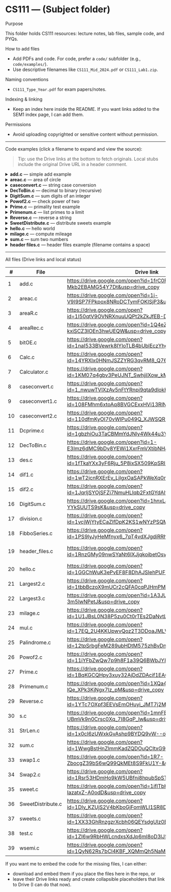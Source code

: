 # CS111 — (Subject folder)

Purpose

This folder holds CS111 resources: lecture notes, lab files, sample code, and PYQs.

How to add files

- Add PDFs and code. For code, prefer a `code/` subfolder (e.g., `code/examples/`).
- Use descriptive filenames like `CS111_Mid_2024.pdf` or `CS111_Lab1.zip`.

Naming conventions

- `CS111_Type_Year.pdf` for exam papers/notes.

Indexing & linking

- Keep an index here inside the README. If you want links added to the SEM1 index page, I can add them.

Permissions

- Avoid uploading copyrighted or sensitive content without permission.

---


Code examples (click a filename to expand and view the source):

> Tip: use the Drive links at the bottom to fetch originals. Local stubs include the original Drive URL in a header comment.

<!-- Collapsible code blocks for files present in this folder -->

<details>
<summary><strong>add.c</strong> — simple add example</summary>

[Original on Drive](https://drive.google.com/open?id=1frC0FcPdoVwbrsjM-Mkb2EBAMG54Y7Dt&usp=drive_copy)

```c
/*
 * Source: add.c
 * Original Drive link: https://drive.google.com/open?id=1frC0FcPdoVwbrsjM-Mkb2EBAMG54Y7Dt&usp=drive_copy
 * Minimal stub
 */
#include <stdio.h>

int main(void) {
	int a = 2, b = 3;
	printf("%d + %d = %d\n", a, b, a + b);
	return 0;
}
```

</details>

<details>
<summary><strong>areac.c</strong> — area of circle</summary>

[Original on Drive](https://drive.google.com/open?id=1j-V9I9SP7FPkpox8NRoDCTymFOKISjP3&usp=drive_copy)

```c
/*
 * areac.c
 * Drive: https://drive.google.com/open?id=1j-V9I9SP7FPkpox8NRoDCTymFOKISjP3&usp=drive_copy
 */
#include <stdio.h>

int main(void){
	double r = 1.5;
	printf("Area of circle (r=%.2f): %.4f\n", r, 3.14159 * r * r);
	return 0;
}
```

</details>

<details>
<summary><strong>caseconvert.c</strong> — string case conversion</summary>

[Original on Drive](https://drive.google.com/open?id=1_nwuwTVlXzAv5nFtYRnpi9qta9dlokHr&usp=drive_copy)

```c
/*
 * caseconvert.c
 * Drive: https://drive.google.com/open?id=1_nwuwTVlXzAv5nFtYRnpi9qta9dlokHr&usp=drive_copy
 */
#include <stdio.h>
#include <ctype.h>

int main(void){
	char s[] = "Hello World";
	for(int i=0; s[i]; i++) s[i] = toupper((unsigned char)s[i]);
	printf("%s\n", s);
	return 0;
}
```

</details>

<details>
<summary><strong>DecToBin.c</strong> — decimal to binary (recursive)</summary>

[Original on Drive](https://drive.google.com/open?id=1-E3Imz6dMC9bDv8YEWi1XxrFmVXtibNH&usp=drive_copy)

```c
/*
 * DecToBin.c
 * Drive: https://drive.google.com/open?id=1-E3Imz6dMC9bDv8YEWi1XxrFmVXtibNH&usp=drive_copy
 */
#include <stdio.h>

void dec_to_bin(unsigned n){
	if(n>1) dec_to_bin(n/2);
	printf("%u", n%2);
}

int main(void){
	unsigned n=13;
	printf("%u in binary: ", n); dec_to_bin(n); printf("\n");
	return 0;
}
```

</details>

<details>
<summary><strong>DigitSum.c</strong> — sum digits of an integer</summary>

[Original on Drive](https://drive.google.com/open?id=1hnxLaiCH59n_9e0Z2fWo-YYkSUUTS9sK&usp=drive_copy)

```c
/*
 * DigitSum.c
 * Drive: https://drive.google.com/open?id=1hnxLaiCH59n_9e0Z2fWo-YYkSUUTS9sK&usp=drive_copy
 */
#include <stdio.h>

int main(void){
	int n=12345, sum=0;
	while(n){ sum += n%10; n/=10; }
	printf("Digit sum: %d\n", sum);
	return 0;
}
```

</details>

<details>
<summary><strong>Powof2.c</strong> — check power of two</summary>

[Original on Drive](https://drive.google.com/open?id=11iYFbZwQw7p9h8F1a39Q6BWbJY8wsnb7&usp=drive_copy)

```c
/* Powof2.c - Drive: https://drive.google.com/open?id=11iYFbZwQw7p9h8F1a39Q6BWbJY8wsnb7&usp=drive_copy */
#include <stdio.h>
int main(void){ int n=16; int ok = (n & (n-1))==0; printf("%d is %spower of two\n", n, ok?"":"not "); return 0; }
```

</details>

<details>
<summary><strong>Prime.c</strong> — primality test example</summary>

[Original on Drive](https://drive.google.com/open?id=1BqKGCQHpy3xuy32AjDdZDAcif1EA68Ro&usp=drive_copy)

```c
/* Prime.c - Drive: https://drive.google.com/open?id=1BqKGCQHpy3xuy32AjDdZDAcif1EA68Ro&usp=drive_copy */
#include <stdio.h>
#include <math.h>
int main(void){ int n=17, ok=1; for(int i=2;i<=sqrt(n);i++) if(n%i==0) ok=0; printf("%d is %sprime\n", n, ok?"":"not "); return 0; }
```

</details>

<details>
<summary><strong>Primenum.c</strong> — list primes to a limit</summary>

[Original on Drive](https://drive.google.com/open?id=1XQa4NKOK-XEJ-lQe_XPk3KjNgx7lz_pM&usp=drive_copy)

```c
/* Primenum.c - Drive: https://drive.google.com/open?id=1XQa4NKOK-XEJ-lQe_XPk3KjNgx7lz_pM&usp=drive_copy */
#include <stdio.h>
#include <math.h>
int main(void){ int limit=20; for(int n=2;n<=limit;n++){ int ok=1; for(int i=2;i<=sqrt(n);i++) if(n%i==0){ ok=0; break; } if(ok) printf("%d ", n);} printf("\n"); return 0; }
```

</details>

<details>
<summary><strong>Reverse.c</strong> — reverse a string</summary>

[Original on Drive](https://drive.google.com/open?id=1YTc7OXpf3EEVsEmOHuyi_JMT7j2MmiRN&usp=drive_copy)

```c
/* Reverse.c - Drive: https://drive.google.com/open?id=1YTc7OXpf3EEVsEmOHuyi_JMT7j2MmiRN&usp=drive_copy */
#include <stdio.h>
#include <string.h>
int main(void){ char s[]="hello"; for(int i=strlen(s)-1;i>=0;i--) putchar(s[i]); putchar('\n'); return 0; }
```

</details>

<details>
<summary><strong>SweetDistribute.c</strong> — distribute sweets example</summary>

[Original on Drive](https://drive.google.com/open?id=1Dly_KZUjS2V4bKboGjFomWLI1SR8DWaR&usp=drive_copy)

```c
/* SweetDistribute.c - Drive: https://drive.google.com/open?id=1Dly_KZUjS2V4bKboGjFomWLI1SR8DWaR&usp=drive_copy */
#include <stdio.h>
int main(void){ int sweets=10, kids=3; printf("Each gets %d\n", sweets/kids); return 0; }
```

</details>

<details>
<summary><strong>hello.c</strong> — hello world</summary>

[Original on Drive](https://drive.google.com/open?id=1GGChWuK3ePvEF8F8DhAJSIehPUFP76wP&usp=drive_copy)

```c
/*
 * hello.c
 * Drive: https://drive.google.com/open?id=1GGChWuK3ePvEF8F8DhAJSIehPUFP76wP&usp=drive_copy
 */
#include <stdio.h>

int main(void){ printf("Hello, world!\n"); return 0; }
```

</details>

<details>
<summary><strong>milage.c</strong> — compute mileage</summary>

[Original on Drive](https://drive.google.com/open?id=1U1JBsL0N38P5zu0Ct0rTEs2DaNvtLKlm&usp=drive_copy)

```c
/* milage.c - Drive: https://drive.google.com/open?id=1U1JBsL0N38P5zu0Ct0rTEs2DaNvtLKlm&usp=drive_copy */
#include <stdio.h>
int main(void){ double d=150,f=10; printf("Mileage: %.2f km/l\n", d/f); return 0; }
```

</details>

<details>
<summary><strong>sum.c</strong> — sum two numbers</summary>

[Original on Drive](https://drive.google.com/open?id=1WwgBstHnZlmmKadZQDOuQCItxG9KWepo&usp=drive_copy)

```c
/* sum.c - Drive: https://drive.google.com/open?id=1WwgBstHnZlmmKadZQDOuQCItxG9KWepo&usp=drive_copy */
#include <stdio.h>
int main(void){ int a=1,b=2; printf("Sum: %d\n", a+b); return 0; }
```

</details>

<details>
<summary><strong>header files.c</strong> — header files example (filename contains a space)</summary>

[Original on Drive](https://drive.google.com/open?id=1RnzGMy09nwSYaNt6lXJjqkoibetOsvzQ&usp=drive_copy)

```c
/*
 * header files.c
 * Drive: https://drive.google.com/open?id=1RnzGMy09nwSYaNt6lXJjqkoibetOsvzQ&usp=drive_copy
 * Note: Filename contains space to match original; consider renaming to header_files.c
 */
#include <stdio.h>

int main(void){
	printf("Header files example\n");
	return 0;
}
```

</details>

---

All files (Drive links and local status)

| # | File | Drive link | Local |
|---|------|------------|:-----:|
| 1 | add.c | https://drive.google.com/open?id=1frC0FcPdoVwbrsjM-Mkb2EBAMG54Y7Dt&usp=drive_copy | ✅ |
| 2 | areac.c | https://drive.google.com/open?id=1j-V9I9SP7FPkpox8NRoDCTymFOKISjP3&usp=drive_copy | ✅ |
| 3 | areaR.c | https://drive.google.com/open?id=1I50qtV9OVNRXnuuUQPt2kZkJfEB-DvZA&usp=drive_copy | ❌ |
| 4 | areaRec.c | https://drive.google.com/open?id=1Q4eZSMGMelnuX-kxiSCZ3IOEn3hwUEQW&usp=drive_copy | ❌ |
| 5 | bitOE.c | https://drive.google.com/open?id=1naI533BVewrk8IYloTLB4bUblEczYhgb&usp=drive_copy | ❌ |
| 6 | Calc.c | https://drive.google.com/open?id=14YRXlx0HNmJSZZYRG3qvRM8_Q76DltCd&usp=drive_copy | ❌ |
| 7 | Calculator.c | https://drive.google.com/open?id=1KM07q4gbv3PeUJNT_SwhjiIXow_kMpIv&usp=drive_copy | ❌ |
| 8 | caseconvert.c | https://drive.google.com/open?id=1_nwuwTVlXzAv5nFtYRnpi9qta9dlokHr&usp=drive_copy | ✅ |
| 9 | caseconvert1.c | https://drive.google.com/open?id=108FMhm6xtoAq8BVGCExxHVi13RINpFrR&usp=drive_copy | ❌ |
| 10 | caseconvert2.c | https://drive.google.com/open?id=110dfmKyOI70vWIPu049Q_XJWSQR3M7ZE&usp=drive_copy | ❌ |
| 11 | Dcprime.c | https://drive.google.com/open?id=1gbzhiOu3TaCBMmYdJNly4Wk44u3YKFr3&usp=drive_copy | ❌ |
| 12 | DecToBin.c | https://drive.google.com/open?id=1-E3Imz6dMC9bDv8YEWi1XxrFmVXtibNH&usp=drive_copy | ✅ |
| 13 | des.c | https://drive.google.com/open?id=1fTkaYXx3yF6Rju_5P8ixSX509KpSRIPl&usp=drive_copy | ❌ |
| 14 | dif1.c | https://drive.google.com/open?id=1wT2jcnRXErEv_LjIgxOaSAPkWeXq0mRR&usp=drive_copy | ❌ |
| 15 | dif2.c | https://drive.google.com/open?id=1JqrljSYOjSFZj7NmuHLIqb2FxtGYdAIf&usp=drive_copy | ❌ |
| 16 | DigitSum.c | https://drive.google.com/open?id=1hnxLaiCH59n_9e0Z2fWo-YYkSUUTS9sK&usp=drive_copy | ✅ |
| 17 | division.c | https://drive.google.com/open?id=1vcjWjYtyECaZlfDpK2KS1wNYzPSQMHFb&usp=drive_copy | ❌ |
| 18 | FibboSeries.c | https://drive.google.com/open?id=1PS9lyJyHeMfnyx6_7pT4vdXJgdiRRhTk&usp=drive_copy | ❌ |
| 19 | header_files.c | https://drive.google.com/open?id=1RnzGMy09nwSYaNt6lXJjqkoibetOsvzQ&usp=drive_copy | ✅ (space in filename) |
| 20 | hello.c | https://drive.google.com/open?id=1GGChWuK3ePvEF8F8DhAJSIehPUFP76wP&usp=drive_copy | ✅ |
| 21 | Largest2.c | https://drive.google.com/open?id=1tbbBczoX9mUCr2cQFA0cqPJHmPMZ62Lf&usp=drive_copy | ❌ |
| 22 | Largest3.c | https://drive.google.com/open?id=1A3JURCSWjNuX15dexGhWr-3m5lwNPetJ&usp=drive_copy | ❌ |
| 23 | milage.c | https://drive.google.com/open?id=1U1JBsL0N38P5zu0Ct0rTEs2DaNvtLKlm&usp=drive_copy | ✅ |
| 24 | mul.c | https://drive.google.com/open?id=17EQ_2U4KKUpwvQoz2T3DDoaJMLWKjqY7&usp=drive_copy | ❌ |
| 25 | Palindrome.c | https://drive.google.com/open?id=12tpSrbgFeM289ubHDtM575zhBvDnXjL-&usp=drive_copy | ❌ |
| 26 | Powof2.c | https://drive.google.com/open?id=11iYFbZwQw7p9h8F1a39Q6BWbJY8wsnb7&usp=drive_copy | ✅ |
| 27 | Prime.c | https://drive.google.com/open?id=1BqKGCQHpy3xuy32AjDdZDAcif1EA68Ro&usp=drive_copy | ✅ |
| 28 | Primenum.c | https://drive.google.com/open?id=1XQa4NKOK-XEJ-lQe_XPk3KjNgx7lz_pM&usp=drive_copy | ✅ |
| 29 | Reverse.c | https://drive.google.com/open?id=1YTc7OXpf3EEVsEmOHuyi_JMT7j2MmiRN&usp=drive_copy | ✅ |
| 30 | s.c | https://drive.google.com/open?id=1mnFEet-UBmVk9n0Crsc0Xq_7I8GqP_lw&usp=drive_copy | ❌ |
| 31 | StrLen.c | https://drive.google.com/open?id=1x0cI6zUWxkGvAshp9BYDQ9vW--oTjI06&usp=drive_copy | ❌ |
| 32 | sum.c | https://drive.google.com/open?id=1WwgBstHnZlmmKadZQDOuQCItxG9KWepo&usp=drive_copy | ✅ |
| 33 | swap1.c | https://drive.google.com/open?id=1R7-ZbocgZ39bS6wQ99QkMEt8S9FkU1Y-&usp=drive_copy | ❌ |
| 34 | Swap2.c | https://drive.google.com/open?id=1Rsr53HDmHo9kW5UBfni8hpubSpSTxh5f&usp=drive_copy | ❌ |
| 35 | sweet.c | https://drive.google.com/open?id=1iflTbHUHQHI7OBphcB-IazatxZ-A0odD&usp=drive_copy | ❌ |
| 36 | SweetDistribute.c | https://drive.google.com/open?id=1Dly_KZUjS2V4bKboGjFomWLI1SR8DWaR&usp=drive_copy | ✅ |
| 37 | sweets.c | https://drive.google.com/open?id=1XX33GhRnzgzrXcbh06QEYsdgUlz0B6NA&usp=drive_copy | ❌ |
| 38 | test.c | https://drive.google.com/open?id=1ZI6w9RbHWLcndxsXdJp6ml8oD3lJ5YG6&usp=drive_copy | ❌ |
| 39 | wsemi.c | https://drive.google.com/open?id=1QyN62Rs7bCl4KBF_XQMmQh5NaM37Kz5X&usp=drive_copy | ❌ |

If you want me to embed the code for the missing files, I can either:

- download and embed them if you place the files here in the repo, or
- leave their Drive links ready and create collapsible placeholders that link to Drive (I can do that now).


